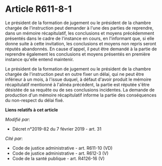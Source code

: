 # Article R611-8-1

Le président de la formation de jugement ou le président de la chambre chargée de l'instruction peut demander à l'une des
parties de reprendre, dans un mémoire récapitulatif, les conclusions et moyens précédemment présentés dans le cadre de
l'instance en cours, en l'informant que, si elle donne suite à cette invitation, les conclusions et moyens non repris seront
réputés abandonnés. En cause d'appel, il peut être demandé à la partie de reprendre également les conclusions et moyens
présentés en première instance qu'elle entend maintenir.

Le président de la formation de jugement ou le président de la chambre chargée de l'instruction peut en outre fixer un délai,
qui ne peut être inférieur à un mois, à l'issue duquel, à défaut d'avoir produit le mémoire récapitulatif mentionné à
l'alinéa précédent, la partie est réputée s'être désistée de sa requête ou de ses conclusions incidentes. La demande de
production d'un mémoire récapitulatif informe la partie des conséquences du non-respect du délai fixé.

**Liens relatifs à cet article**

_Modifié par_:

  - Décret n°2019-82 du 7 février 2019 - art. 31

_Cité par_:

  - Code de justice administrative - art. R611-10 (VD)
  - Code de justice administrative - art. R612-3 (V)
  - Code de la santé publique - art. R4126-16 (V)
